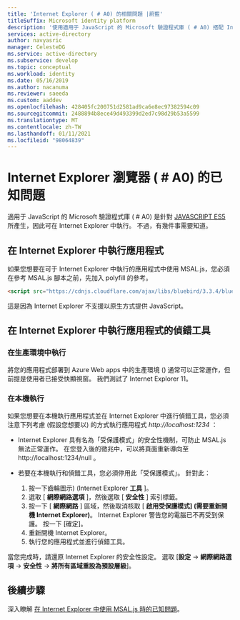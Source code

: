 ```yaml
---
title: 'Internet Explorer ( # A0) 的相關問題 |蔚藍'
titleSuffix: Microsoft identity platform
description: '使用適用于 JavaScript 的 Microsoft 驗證程式庫 ( # A0) 搭配 Internet Explorer 瀏覽器。'
services: active-directory
author: navyasric
manager: CelesteDG
ms.service: active-directory
ms.subservice: develop
ms.topic: conceptual
ms.workload: identity
ms.date: 05/16/2019
ms.author: nacanuma
ms.reviewer: saeeda
ms.custom: aaddev
ms.openlocfilehash: 428405fc200751d2581ad9ca6e8ec97382594c09
ms.sourcegitcommit: 2488894b8ece49d493399d2ed7c98d29b53a5599
ms.translationtype: MT
ms.contentlocale: zh-TW
ms.lasthandoff: 01/11/2021
ms.locfileid: "98064839"
---
```

# <a name="known-issues-on-internet-explorer-browsers-msaljs"></a>Internet Explorer 瀏覽器 ( # A0) 的已知問題

適用于 JavaScript 的 Microsoft 驗證程式庫 ( # A0) 是針對 [JAVASCRIPT ES5](https://fr.wikipedia.org/wiki/ECMAScript#ECMAScript_Edition_5_.28ES5.29) 所產生，因此可在 Internet Explorer 中執行。 不過，有幾件事需要知道。

## <a name="run-an-app-in-internet-explorer"></a>在 Internet Explorer 中執行應用程式
如果您想要在可于 Internet Explorer 中執行的應用程式中使用 MSAL.js，您必須在參考 MSAL.js 腳本之前，先加入 polyfill 的參考。

```html
<script src="https://cdnjs.cloudflare.com/ajax/libs/bluebird/3.3.4/bluebird.min.js" class="pre"></script>
```

這是因為 Internet Explorer 不支援以原生方式提供 JavaScript。

## <a name="debugging-an-application-running-in-internet-explorer"></a>在 Internet Explorer 中執行應用程式的偵錯工具

### <a name="running-in-production"></a>在生產環境中執行
將您的應用程式部署到 Azure Web apps 中的生產環境 () 通常可以正常運作，但前提是使用者已接受快顯視窗。 我們測試了 Internet Explorer 11。

### <a name="running-locally"></a>在本機執行
如果您想要在本機執行應用程式並在 Internet Explorer 中進行偵錯工具，您必須注意下列考慮 (假設您想要以) 的方式執行應用程式 *http://localhost:1234* ：

- Internet Explorer 具有名為「受保護模式」的安全性機制，可防止 MSAL.js 無法正常運作。 在您登入後的徵兆中，可以將頁面重新導向至 http://localhost:1234/null 。

- 若要在本機執行和偵錯工具，您必須停用此「受保護模式」。 針對此：

    1. 按一下齒輪圖示)  (Internet Explorer **工具** ]。
    1. 選取 [ **網際網路選項** ]，然後選取 [ **安全性** ] 索引標籤。
    1. 按一下 [ **網際網路** ] 區域，然後取消核取 [ **啟用受保護模式] (需要重新開機 Internet Explorer)**。 Internet Explorer 警告您的電腦已不再受到保護。 按一下 [確定]。
    1. 重新開機 Internet Explorer。
    1. 執行您的應用程式並進行偵錯工具。

當您完成時，請還原 Internet Explorer 的安全性設定。  選取 [**設定**  ->  **網際網路選項**  ->  **安全性**  ->  **將所有區域重設為預設層級**]。

## <a name="next-steps"></a>後續步驟
深入瞭解 [在 Internet Explorer 中使用 MSAL.js 時的已知問題](msal-js-use-ie-browser.md)。